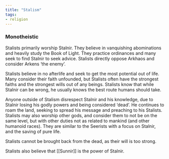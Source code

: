 ```yaml
---
title: "Stalism"
tags:
- religion
---
```

### Monotheistic
Stalists primarily worship Stalnir. They believe in vanquishing abominations and heavily study the Book of Light. They practice ordinances and many seek to find Stalnir to seek advice. Stalists directly oppose Arkhaos and consider Arkens ‘the enemy’.

Stalists believe in no afterlife and seek to get the most potential out of life. Many consider their faith unfounded, but Stalists often have the strongest faiths and the strongest wills out of any beings. Stalists know that while Stalnir can be wrong, he usually knows the best route humans should take. 

Anyone outside of Stalism disrespect Stalnir and his knowledge, due to Stalnir losing his godly powers and being considered ‘dead’. He continues to roam the land, seeking to spread his message and preaching to his Stalists. Stalists may also worship other gods, and consider them to not be on the same level, but with other duties not as related to mankind (and other humanoid races). They are similar to the Seerists with a focus on Stalnir, and the saving of pure life. 

Stalists cannot be brought back from the dead, as their will is too strong.

Stalists also believe that [[Sunnir]] is the power of Stalnir.